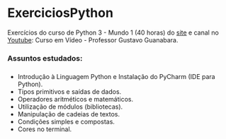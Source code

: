 # ExerciciosPython
Exercícios do curso de Python 3 -  Mundo 1 (40 horas) do [site](https://www.cursoemvideo.com/course/python-3-mundo-1/) e canal no [Youtube](https://www.youtube.com/watch?v=S9uPNppGsGo&list=PLHz_AreHm4dlKP6QQCekuIPky1CiwmdI6): Curso em Vídeo - Professor Gustavo Guanabara.

### Assuntos estudados:<h3>
* Introdução à Linguagem Python e Instalação do PyCharm (IDE para Python).
* Tipos primitivos e saídas de dados.
* Operadores aritméticos e matemáticos.
* Utilização de módulos (bibliotecas).
* Manipulação de cadeias de textos.
* Condições simples e compostas.
* Cores no terminal.
